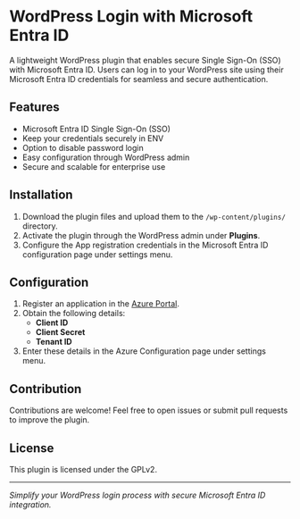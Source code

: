 # WordPress Login with Microsoft Entra ID

A lightweight WordPress plugin that enables secure Single Sign-On (SSO) with Microsoft Entra ID. Users can log in to your WordPress site using their Microsoft Entra ID credentials for seamless and secure authentication.

## Features

- Microsoft Entra ID Single Sign-On (SSO)
- Keep your credentials securely in ENV
- Option to disable password login
- Easy configuration through WordPress admin
- Secure and scalable for enterprise use

## Installation

1. Download the plugin files and upload them to the `/wp-content/plugins/` directory.
2. Activate the plugin through the WordPress admin under **Plugins**.
3. Configure the App registration credentials in the Microsoft Entra ID configuration page under settings menu.

## Configuration

1. Register an application in the [Azure Portal](https://portal.azure.com/).
2. Obtain the following details:
   - **Client ID**
   - **Client Secret**
   - **Tenant ID**
3. Enter these details in the Azure Configuration page under settings menu.


## Contribution

Contributions are welcome! Feel free to open issues or submit pull requests to improve the plugin.

## License

This plugin is licensed under the GPLv2.

---

*Simplify your WordPress login process with secure Microsoft Entra ID integration.*